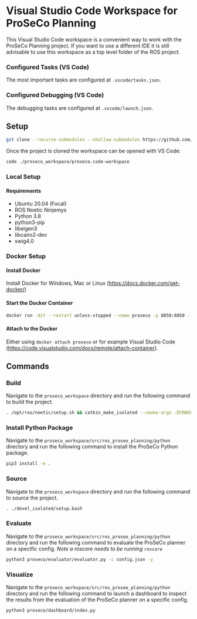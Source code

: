 # Visual Studio Code Workspace for ProSeCo Planning

This Visual Studio Code workspace is a convenient way to work with the ProSeCo Planning project. If you want to use a different IDE it is still advisable to use this workspace as a top level folder of the ROS project.

### Configured Tasks (VS Code)

The most important tasks are configured at `.vscode/tasks.json`.

### Configured Debugging (VS Code)

The debugging tasks are configured at `.vscode/launch.json`.

## Setup

```bash
git clone --recurse-submodules --shallow-submodules https://github.com/ProSeCo-Planning/proseco_workspace.git
```

Once the project is cloned the workspace can be opened with VS Code:

```bash
code ./proseco_workspace/proseco.code-workspace
```

### Local Setup

#### Requirements

- Ubuntu 20.04 (Focal)
- ROS Noetic Ninjemys
- Python 3.8
- python3-pip
- libeigen3
- libcairo2-dev
- swig4.0

### Docker Setup

#### Install Docker

Install Docker for Windows, Mac or Linux (https://docs.docker.com/get-docker/)

#### Start the Docker Container

```bash
docker run -dit --restart unless-stopped --name proseco -p 8050:8050 --mount type=bind,source="$(pwd)"/proseco_workspace,target=/proseco_workspace karlkurzer/proseco:devel
```

#### Attach to the Docker

Either using `docker attach proseco` or for example Visual Studio Code (https://code.visualstudio.com/docs/remote/attach-container).

## Commands

### Build

Navigate to the `proseco_workspace` directory and run the following command to build the project.

```bash
. /opt/ros/noetic/setup.sh && catkin_make_isolated --cmake-args -DCMAKE_BUILD_TYPE=RELEASE -DPROSECO_RUN_TEST=ON -DPYTHON_EXECUTABLE:FILEPATH=/usr/bin/python3
```

### Install Python Package

Navigate to the `proseco_workspace/src/ros_proseo_planning/python` directory and run the following command to install the ProSeCo Python package.

```bash
pip3 install -e .
```

### Source

Navigate to the `proseco_workspace` directory and run the following command to source the project.

```bash
. ./devel_isolated/setup.bash
```

### Evaluate

Navigate to the `proseco_workspace/src/ros_proseo_planning/python` directory and run the following command to evaluate the ProSeCo planner on a specific config. _Note a roscore needs to be running `roscore`_

```bash
python3 proseco/evaluator/evaluator.py -c config.json -y
```

### Visualize

Navigate to the `proseco_workspace/src/ros_proseo_planning/python` directory and run the following command to launch a dashboard to inspect the results from the evaluation of the ProSeCo planner on a specific config.

```bash
python3 proseco/dashboard/index.py
```
